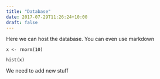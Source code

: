 ```yaml
---
title: "Database"
date: 2017-07-29T11:26:24+10:00
draft: false
---
```


Here we can host the database. You can even use markdown

```{r, echo = TRUE}
x <- rnorm(10)

hist(x)
```

We need to add new stuff 